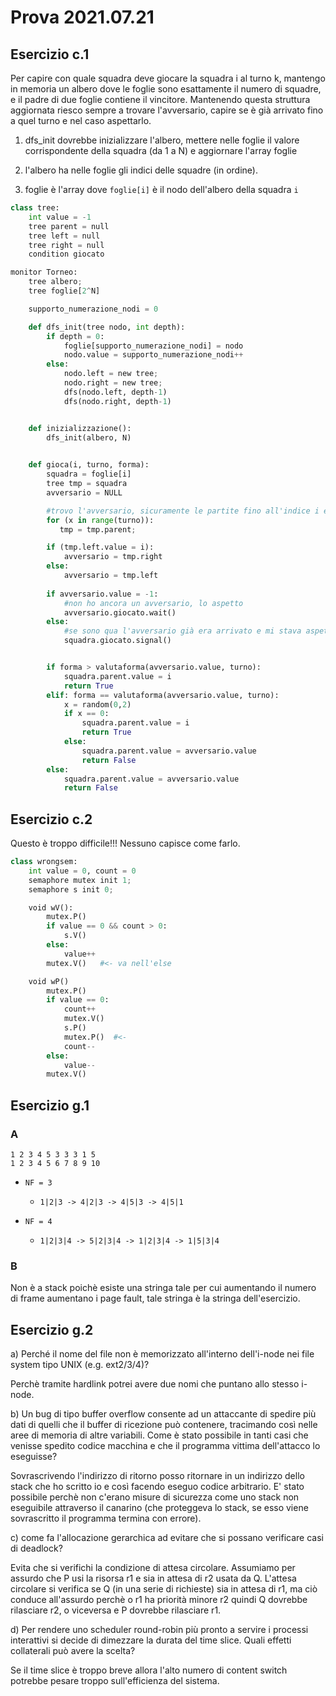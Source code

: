 # Prova 2021.07.21

## Esercizio c.1

Per capire con quale squadra deve giocare la squadra i al turno k, mantengo in memoria un albero dove le foglie sono esattamente il numero di squadre, e il padre di due foglie contiene il vincitore. Mantenendo questa struttura aggiornata riesco sempre a trovare l'avversario, capire se è già arrivato fino a quel turno e nel caso aspettarlo.

1. dfs_init dovrebbe inizializzare l'albero, mettere nelle foglie il valore corrispondente della squadra (da 1 a N) e aggiornare l'array foglie

2. l'albero ha nelle foglie gli indici delle squadre (in ordine). 

3. foglie è l'array dove `foglie[i]` è il nodo dell'albero della squadra `i`

```python
class tree:
    int value = -1
    tree parent = null
    tree left = null
    tree right = null
    condition giocato

monitor Torneo: 
    tree albero;
    tree foglie[2^N]

    supporto_numerazione_nodi = 0

    def dfs_init(tree nodo, int depth):
        if depth = 0:
            foglie[supporto_numerazione_nodi] = nodo
            nodo.value = supporto_numerazione_nodi++
        else:
            nodo.left = new tree;
            nodo.right = new tree;
            dfs(nodo.left, depth-1)
            dfs(nodo.right, depth-1)


    def inizializzazione():
        dfs_init(albero, N)

    
    def gioca(i, turno, forma):
        squadra = foglie[i]
        tree tmp = squadra
        avversario = NULL

        #trovo l'avversario, sicuramente le partite fino all'indice i escluso sono state gocate da questa squadra
        for (x in range(turno)):
           tmp = tmp.parent; 

        if (tmp.left.value = i):
            avversario = tmp.right
        else:
            avversario = tmp.left
            
        if avversario.value = -1:
            #non ho ancora un avversario, lo aspetto
            avversario.giocato.wait()
        else:
            #se sono qua l'avversario già era arrivato e mi stava aspettando
            squadra.giocato.signal()


        if forma > valutaforma(avversario.value, turno):
            squadra.parent.value = i
            return True
        elif: forma == valutaforma(avversario.value, turno):
            x = random(0,2)
            if x == 0:
                squadra.parent.value = i
                return True
            else:
                squadra.parent.value = avversario.value
                return False
        else: 
            squadra.parent.value = avversario.value
            return False

```


## Esercizio c.2

Questo è troppo difficile!!! Nessuno capisce come farlo.

```python
class wrongsem:
    int value = 0, count = 0
    semaphore mutex init 1;
    semaphore s init 0;

    void wV():
        mutex.P()
        if value == 0 && count > 0:
            s.V()
        else:
            value++
        mutex.V()   #<- va nell'else

    void wP()
        mutex.P()
        if value == 0:
            count++
            mutex.V()
            s.P()
            mutex.P()  #<-
            count--
        else:
            value--
        mutex.V()
```


## Esercizio g.1

### A
```
1 2 3 4 5 3 3 3 1 5
1 2 3 4 5 6 7 8 9 10
```

- `NF = 3`
    - `1|2|3 -> 4|2|3 -> 4|5|3 -> 4|5|1`


- `NF = 4`
    - `1|2|3|4 -> 5|2|3|4 -> 1|2|3|4 -> 1|5|3|4`

### B
Non è a stack poichè esiste una stringa tale per cui aumentando il numero di frame aumentano i page fault, tale stringa è la stringa dell'esercizio.


## Esercizio g.2

a) Perché il nome del file non è memorizzato all'interno dell'i-node nei file system tipo UNIX (e.g. ext2/3/4)?

Perchè tramite hardlink potrei avere due nomi che puntano allo stesso i-node.

b) Un bug di tipo buffer overflow consente ad un attaccante di spedire più dati di quelli che il buffer di ricezione può
contenere, tracimando così nelle aree di memoria di altre variabili. Come è stato possibile in tanti casi che venisse
spedito codice macchina e che il programma vittima dell'attacco lo eseguisse?

Sovrascrivendo l'indirizzo di ritorno posso ritornare in un indirizzo dello stack che ho scritto io e così facendo eseguo codice arbitrario.
E' stato possibile perchè non c'erano misure di sicurezza come uno stack non eseguibile attraverso il canarino (che proteggeva lo stack, se esso viene sovrascritto il programma termina con errore).


c) come fa l'allocazione gerarchica ad evitare che si possano verificare casi di deadlock?

Evita che si verifichi la condizione di attesa circolare. Assumiamo per assurdo che P usi la risorsa r1 e sia in attesa di r2 usata da Q. L'attesa circolare si verifica se Q (in una serie di richieste) sia in attesa di r1, ma ciò conduce all'assurdo perchè o r1 ha priorità minore r2 quindi Q dovrebbe rilasciare r2, o viceversa e P dovrebbe rilasciare r1.

d) Per rendere uno scheduler round-robin più pronto a servire i processi interattivi si decide di dimezzare la durata del
time slice. Quali effetti collaterali può avere la scelta?

Se il time slice è troppo breve allora l'alto numero di content switch potrebbe pesare troppo sull'efficienza del sistema.
